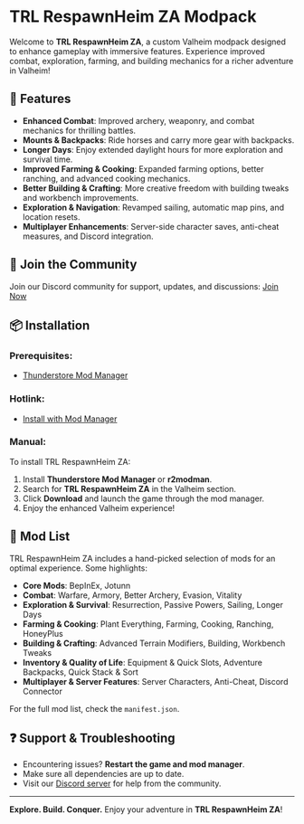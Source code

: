 # TRL RespawnHeim ZA Modpack

Welcome to **TRL RespawnHeim ZA**, a custom Valheim modpack designed to enhance gameplay with immersive features. Experience improved combat, exploration, farming, and building mechanics for a richer adventure in Valheim!

## 🌟 Features

- **Enhanced Combat**: Improved archery, weaponry, and combat mechanics for thrilling battles.
- **Mounts & Backpacks**: Ride horses and carry more gear with backpacks.
- **Longer Days**: Enjoy extended daylight hours for more exploration and survival time.
- **Improved Farming & Cooking**: Expanded farming options, better ranching, and advanced cooking mechanics.
- **Better Building & Crafting**: More creative freedom with building tweaks and workbench improvements.
- **Exploration & Navigation**: Revamped sailing, automatic map pins, and location resets.
- **Multiplayer Enhancements**: Server-side character saves, anti-cheat measures, and Discord integration.

## 🔗 Join the Community
Join our Discord community for support, updates, and discussions:
[Join Now](https://discord.gg/kCrFgqavxD)

## 📦 Installation
### Prerequisites:
- [Thunderstore Mod Manager](https://www.overwolf.com/app/Thunderstore-Thunderstore_Mod_Manager)

### Hotlink:
 - [Install with Mod Manager](ror2mm://v1/install/thunderstore.io/TheRespawnLounge/TRL_RespawnHeim_ZA/1.1.7/)

### Manual:
To install TRL RespawnHeim ZA:
1. Install **Thunderstore Mod Manager** or **r2modman**.
2. Search for **TRL RespawnHeim ZA** in the Valheim section.
3. Click **Download** and launch the game through the mod manager.
4. Enjoy the enhanced Valheim experience!

## 📜 Mod List
TRL RespawnHeim ZA includes a hand-picked selection of mods for an optimal experience. Some highlights:

- **Core Mods**: BepInEx, Jotunn
- **Combat**: Warfare, Armory, Better Archery, Evasion, Vitality
- **Exploration & Survival**: Resurrection, Passive Powers, Sailing, Longer Days
- **Farming & Cooking**: Plant Everything, Farming, Cooking, Ranching, HoneyPlus
- **Building & Crafting**: Advanced Terrain Modifiers, Building, Workbench Tweaks
- **Inventory & Quality of Life**: Equipment & Quick Slots, Adventure Backpacks, Quick Stack & Sort
- **Multiplayer & Server Features**: Server Characters, Anti-Cheat, Discord Connector

For the full mod list, check the `manifest.json`.

## ❓ Support & Troubleshooting
- Encountering issues? **Restart the game and mod manager**.
- Make sure all dependencies are up to date.
- Visit our [Discord server](https://discord.gg/kCrFgqavxD) for help from the community.

---
**Explore. Build. Conquer.** Enjoy your adventure in **TRL RespawnHeim ZA**!

